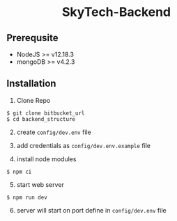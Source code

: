 <div align="center">
    <h1>   
SkyTech-Backend
    </h1>
</div>

## Prerequsite

- NodeJS >= v12.18.3
- mongoDB >= v4.2.3

## Installation

1. Clone Repo

```
$ git clone bitbucket_url
$ cd backend_structure
```

2. create `config/dev.env` file
3. add credentials as `config/dev.env.example` file

4. install node modules

```
$ npm ci
```

5. start web server

```
$ npm run dev
```

6. server will start on port define in `config/dev.env` file
